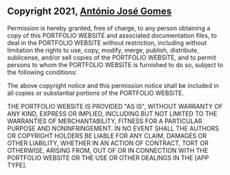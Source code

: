 ## Copyright 2021, [Ant&oacute;nio Jos&eacute; Gomes](https://www.linkedin.com/in/ajffg1024)


Permission is hereby granted, free of charge, to any person obtaining a copy of this PORTFOLIO WEBSITE and associated documentation files, to deal in the PORTFOLIO WEBSITE without restriction, including without limitation the rights to use, copy, modify, merge, publish, distribute, sublicense, and/or sell copies of the PORTFOLIO WEBSITE, and to permit persons to whom the PORTFOLIO WEBSITE is furnished to do so, subject to the following conditions:

The above copyright notice and this permission notice shall be included in all copies or substantial portions of the PORTFOLIO WEBSITE.

THE PORTFOLIO WEBSITE IS PROVIDED "AS IS", WITHOUT WARRANTY OF ANY KIND, EXPRESS OR IMPLIED, INCLUDING BUT NOT LIMITED TO THE WARRANTIES OF MERCHANTABILITY, FITNESS FOR A PARTICULAR PURPOSE AND NONINFRINGEMENT. IN NO EVENT SHALL THE AUTHORS OR COPYRIGHT HOLDERS BE LIABLE FOR ANY CLAIM, DAMAGES OR OTHER LIABILITY, WHETHER IN AN ACTION OF CONTRACT, TORT OR OTHERWISE, ARISING FROM, OUT OF OR IN CONNECTION WITH THE PORTFOLIO WEBSITE OR THE USE OR OTHER DEALINGS IN THE [APP TYPE].
